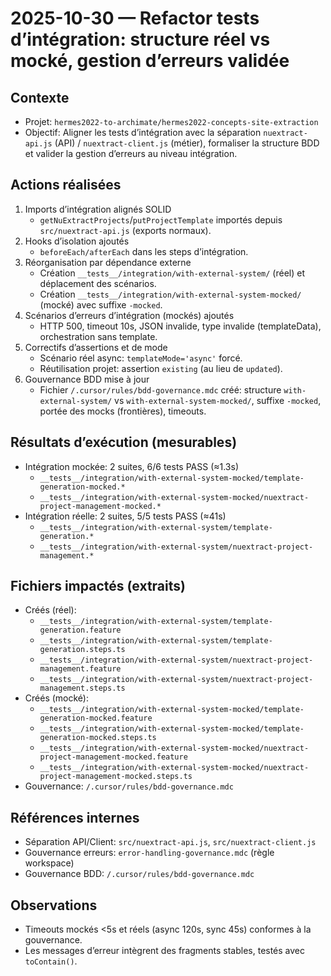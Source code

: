 # 2025-10-30 — Refactor tests d’intégration: structure réel vs mocké, gestion d’erreurs validée

## Contexte
- Projet: `hermes2022-to-archimate/hermes2022-concepts-site-extraction`
- Objectif: Aligner les tests d’intégration avec la séparation `nuextract-api.js` (API) / `nuextract-client.js` (métier), formaliser la structure BDD et valider la gestion d’erreurs au niveau intégration.

## Actions réalisées
1) Imports d’intégration alignés SOLID
   - `getNuExtractProjects`/`putProjectTemplate` importés depuis `src/nuextract-api.js` (exports normaux).
2) Hooks d’isolation ajoutés
   - `beforeEach/afterEach` dans les steps d’intégration.
3) Réorganisation par dépendance externe
   - Création `__tests__/integration/with-external-system/` (réel) et déplacement des scénarios.
   - Création `__tests__/integration/with-external-system-mocked/` (mocké) avec suffixe `-mocked`.
4) Scénarios d’erreurs d’intégration (mockés) ajoutés
   - HTTP 500, timeout 10s, JSON invalide, type invalide (templateData), orchestration sans template.
5) Correctifs d’assertions et de mode
   - Scénario réel async: `templateMode='async'` forcé.
   - Réutilisation projet: assertion `existing` (au lieu de `updated`).
6) Gouvernance BDD mise à jour
   - Fichier `/.cursor/rules/bdd-governance.mdc` créé: structure `with-external-system/` vs `with-external-system-mocked/`, suffixe `-mocked`, portée des mocks (frontières), timeouts.

## Résultats d’exécution (mesurables)
- Intégration mockée: 2 suites, 6/6 tests PASS (≈1.3s)
  - `__tests__/integration/with-external-system-mocked/template-generation-mocked.*`
  - `__tests__/integration/with-external-system-mocked/nuextract-project-management-mocked.*`
- Intégration réelle: 2 suites, 5/5 tests PASS (≈41s)
  - `__tests__/integration/with-external-system/template-generation.*`
  - `__tests__/integration/with-external-system/nuextract-project-management.*`

## Fichiers impactés (extraits)
- Créés (réel):
  - `__tests__/integration/with-external-system/template-generation.feature`
  - `__tests__/integration/with-external-system/template-generation.steps.ts`
  - `__tests__/integration/with-external-system/nuextract-project-management.feature`
  - `__tests__/integration/with-external-system/nuextract-project-management.steps.ts`
- Créés (mocké):
  - `__tests__/integration/with-external-system-mocked/template-generation-mocked.feature`
  - `__tests__/integration/with-external-system-mocked/template-generation-mocked.steps.ts`
  - `__tests__/integration/with-external-system-mocked/nuextract-project-management-mocked.feature`
  - `__tests__/integration/with-external-system-mocked/nuextract-project-management-mocked.steps.ts`
- Gouvernance: `/.cursor/rules/bdd-governance.mdc`

## Références internes
- Séparation API/Client: `src/nuextract-api.js`, `src/nuextract-client.js`
- Gouvernance erreurs: `error-handling-governance.mdc` (règle workspace)
- Gouvernance BDD: `/.cursor/rules/bdd-governance.mdc`

## Observations
- Timeouts mockés <5s et réels (async 120s, sync 45s) conformes à la gouvernance.
- Les messages d’erreur intègrent des fragments stables, testés avec `toContain()`.


